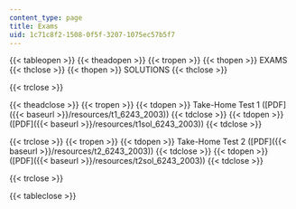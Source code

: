 ```yaml
---
content_type: page
title: Exams
uid: 1c71c8f2-1508-0f5f-3207-1075ec57b5f7
---
```


{{< tableopen >}}
{{< theadopen >}}
{{< tropen >}}
{{< thopen >}}
EXAMS
{{< thclose >}}
{{< thopen >}}
SOLUTIONS
{{< thclose >}}

{{< trclose >}}

{{< theadclose >}}
{{< tropen >}}
{{< tdopen >}}
Take-Home Test 1 ([PDF]({{< baseurl >}}/resources/t1_6243_2003))
{{< tdclose >}}
{{< tdopen >}}
([PDF]({{< baseurl >}}/resources/t1sol_6243_2003))
{{< tdclose >}}

{{< trclose >}}
{{< tropen >}}
{{< tdopen >}}
Take-Home Test 2 ([PDF]({{< baseurl >}}/resources/t2_6243_2003))
{{< tdclose >}}
{{< tdopen >}}
([PDF]({{< baseurl >}}/resources/t2sol_6243_2003))
{{< tdclose >}}

{{< trclose >}}

{{< tableclose >}}